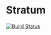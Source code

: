 # Stratum

[![Build Status](https://github.com/colinxs/Stratum.jl/workflows/CI/badge.svg)](https://github.com/colinxs/Stratum.jl/actions)
